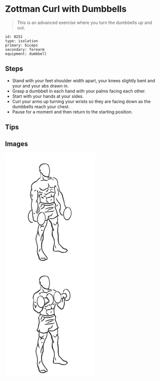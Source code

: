# Zottman Curl with Dumbbells
> This is an advanced exercise where you turn the dumbbells up and out.

``` 
id: 0251 
type: isolation 
primary: biceps 
secondary: forearm 
equipment: dumbbell 
``` 

## Steps

 - Stand with your feet shoulder width apart, your knees slightly bent and your and your abs drawn in.
 - Grasp a dumbbell in each hand with your palms facing each other.
 - Start with your hands at your sides.
 - Curl your arms up turning your wrists so they are facing down as the dumbbells reach your chest.
 - Pause for a moment and then return to the starting position.

## Tips


## Images

<svg width="221pt" height="275pt" viewBox="0 0 221 275" xmlns="http://www.w3.org/2000/svg">
  <g fill="#FFF">
    <path d="M0 0h221v275H0V0m85.7 30.7c-2.94 3.85-1.68 8.95-1.25 13.37.14 2.17 1.83 3.7 3.06 5.33-.43 3.42.72 7.12-.7 10.35-2.3 1.67-4.87 3.06-6.62 5.35-1.34 1.41-2.29 3.41-4.31 3.94-3.66 1.27-6.59 3.91-9.41 6.45-3.09 3.41-2.62 8.33-2.27 12.57-1.43 5.2-2.82 10.51-2.79 15.95.01 5.25 4.94 9.5 3.61 14.88-1.43 6.65-1.72 13.71.36 20.25-4.17 1.92-6.71 6.02-7.9 10.31-2.28 6.37-1.51 13.94 2.66 19.37 1.92 2.44 6.8 4.27 8.56.68-2.51.04-5.5.3-7.3-1.86-3.73-4.27-3.88-10.47-2.98-15.78.73-4.79 3.68-8.73 7.44-11.62.4 2.52 1.03 5.05.73 7.62-.99 5.5 2 10.54 2.02 16.01.6 4.8 6.54 4.85 10.2 5.45-1.2-3.53-5.7-2.26-8-4.37-1.08-2.88-.54-6.16-1.73-9.04-.92-2.19-1.07-4.54-.85-6.88.67-6.55-2.81-12.59-2.8-19.1-.4-6.08 1.51-11.92 2.3-17.88-.42.36-1.27 1.07-1.7 1.43-1.06-4.15-3.69-8.1-2.87-12.53.54-3.35.96-6.72 1.67-10.04.55.72 1.65 2.15 2.2 2.86-.46-5.02-2.5-10.33-.43-15.23 2.7-4.15 7.38-6.15 11.44-8.61 2.85-3.41 6.18-6.34 9.44-9.33.45-3.78 1.2-7.55.92-11.38 2.08 1.86 2.91 4.59 4.63 6.71 3.24 2.73 7.57 3.93 11.77 3.86.27 2.06 1.07 4.11.67 6.2-3.17 2.69-6.93-.86-10.57-.2.95-3.39-1.9-5.81-3.6-8.35-.17-.14-.51-.41-.68-.55 1.24 2.95 2.31 5.98 3.7 8.87-2.7.54-5.39 1.15-8.04 1.92 2.16 1.39 4.63.28 6.91-.04 3.02-.77 5.94.6 8.85 1.21 2 .22 2.87-1.84 3.84-3.18 2.6-.91 5.25-1.71 8.01-1.91 1.76 1.18 3.5 2.85 5.71 2.97l.19-.48-.02-.58c-1.54-.62-3.06-1.26-4.66-1.68-.23-.52-.71-1.57-.94-2.09-2.74.22-5.38 1.02-7.93 2-.03-1.38-.07-2.76-.12-4.14 3.03 1.01 6.23 1.75 9.4.83-2.39-1.64-5.46-1.24-8.16-1.85 1.56-4.05 2.17-8.38 2.76-12.66.55-4.28-1.24-8.35-1.8-12.52-.39-4.05-4.31-7.07-8.22-7.29-5.05-.86-11.17.04-14.4 4.43m30.51 30.55c3.17-.39 5.94 1.29 8.46 2.98 3.85 3.39 4.29 8.8 4.08 13.61 1.01 3.73 3.56 7.11 3.3 11.17-.71 6.2 6.35 8.85 7.37 14.49 1.65 7.25 4.78 14.13 5.69 21.55.44 3.05 1.85 5.82 3.08 8.6l-1.23.45c.79-.07 2.37-.19 3.15-.25-8.13 6.9-9.56 20.68-2.88 29 2.31 2.59 6.64 3.15 9.33.82 6.22-5.37 7.81-14.54 5.99-22.26-.87-3.4-2.87-7.27-6.61-8.06-1.75-.31-4.21-1.12-5.27.97-1.97-3.9-4.35-7.79-4.6-12.27-.19-6.2-3.09-11.8-4.16-17.84-.71-3.47-2.63-6.52-5.35-8.77-3.22-2.51-2.81-6.88-3.75-10.46-.6-3.42-3.14-6.33-2.71-9.95.15-3.4-.49-6.87-2.5-9.68-1.62-3.4-5.55-4.34-8.68-5.77-.9.56-1.8 1.12-2.71 1.67m-10.92 12.52c.32 3.82 2.58 7.5.63 11.26-3.67 1.01-6.75 3.16-9.99 5.01-4.78 2.23-8.3-2.54-11.72-5.02-.02 3.98 4.48 6.39 7.83 7.34 4.83 1.13 7.57-3.59 11.81-4.59 3.24-.6 3.89-4.24 5.2-6.73-.96-2.56-1.96-5.16-3.76-7.27m14.76 11.45c.45 4.64 2.53 9.13 1.83 13.84-.66 2.73-2.24 5.1-3.59 7.52l-2.81.27c-.53-2.43-1.51-4.72-2.61-6.94.09 2.73.07 5.49-.91 8.08-3.04-.03-6.26-.21-8.74 1.87-.99-.56-1.98-1.12-2.96-1.68-.09.5-.25 1.52-.34 2.02l1.1-1.1c.09 1.26.17 2.51.24 3.77l-1.42-.22c1.16.88 2.35 1.75 3.54 2.6-.33-1.36-.66-2.72-1.02-4.07 3.72-.87 7.73-.84 11.11-2.82 1.16-.7 2.46.28 3.67.42.48-.46 1.44-1.37 1.93-1.82.08 4.28.7 8.53.89 12.81-4.17 2.35-8.99 2.8-13.52 4.06.17-.63.53-1.91.71-2.55-2.83-1.39-4.58-4.03-6.65-6.27.01 3.31 2.58 7.41 6.21 7.04-.68.51-1.36 1.02-2.05 1.53-5.7-2.08-12.92.38-17.49-4.39-.25-4.82-.02-9.87-2.61-14.17.49-.52.98-1.04 1.49-1.55 1.96-.04 3.93-.08 5.89-.02-.77-.9-1.54-1.8-2.32-2.68-1.71 1.24-3.66 1.05-5.56.5l.67 1.5c-.68.12-2.04.36-2.71.48.8 2.72 2.35 5.13 3.17 7.84.39 3.04.07 6.13.64 9.16-1.21 2.43-2.65 4.73-3.93 7.12 1.62-1.47 3.13-3.09 5.03-4.21-.19-.52-.56-1.56-.74-2.08 5.43 4.33 12.54 3.31 18.95 4.6 4.9 0 9.76-1.49 14.38-3.06 1.13 1.17 2.3 2.29 3.51 3.39-.01 2.84-.65 5.6-1.15 8.38 1.23 2.18 2.21 4.49 3.17 6.8 1.84 3.96 1.23 8.76 4.2 12.23-4.12 1.68-6.96 5.56-11.35 6.7-3.53 1.41-7.12-.36-10.57-1.08 1.47 2.15 4.02 3.54 6.66 3.38 5.3.01 10.11-2.79 14.03-6.14.13 4.53.35 9.06.57 13.59l-1.92-.36c-.6 2.28-1.07 4.77-2.85 6.48-3.11.35-4.2-3.13-5.6-5.23.54 2.33.98 5.36 3.31 6.58 3.36.75 5.1-2.85 6.44-5.24 1.09 2.26 2.65 4.7 1.68 7.31-1.39 4.42-.92 9.07-1.61 13.6.85 5.3 2.02 10.62 1.49 16.03-.64 4.96.71 9.84 2.05 14.56 2.2 2.71 5.25 4.69 7.17 7.68 2.47 3.67 6.63 6.07 11.1 6.06.79 1.03 1.56 2.07 2.32 3.13-2.02 1.1-3.94 2.48-6.19 3.1-2.51-.23-5.02-.54-7.51-.92-2.76-1.02-5.38-2.93-8.47-2.56-3.32.33-6.69.88-9.91-.29-.11-3.9-.25-7.89.87-11.67 1.43-4.57 1.04-9.46.68-14.16-.17-3.34-2.27-6.09-3.35-9.15-1.21-5.05-1.7-10.27-1.24-15.46.44.6 1.31 1.79 1.74 2.39.36-.19 1.09-.57 1.45-.76.12-4.69-3.93-8.22-3.82-12.93-.05-6.31-5.14-10.81-8.31-15.79-.31-.04-.93-.11-1.23-.14.06-1.64.2-3.27.4-4.88.95-.77 2.01-1.36 3.05-1.99 4.83.53 6.36-4.93 6.98-8.7-1.71 1.98-3.1 4.22-4.4 6.49-2.46.49-4.86 1.26-7.25 2.05-.5 2.43-.33 5.02-1.22 7.34-1.61 1.54-3.71 2.4-5.58 3.56 1.21-6.06.9-12.99-3.05-18.04-1.54-2.25-4.51-2.36-6.85-3.21-7.48 2.86-10.38 11.82-10.08 19.21-.1 6.04 2.79 13.86 9.72 14.51-1.42 2.06-2.12 4.49-1.75 6.99.52-1.15 1.02-2.32 1.51-3.49 1.81-.48 3.63-.97 5.43-1.52.83 1.05 1.69 2.08 2.58 3.11-.56-1.95-1.28-3.84-2.04-5.71-1.34.68-2.7 1.33-4.06 1.97-.57-.57-1.15-1.13-1.72-1.69 5.73-.8 8.66-6.41 10.23-11.37 1.4-.01 2.81-.03 4.21-.08-1.04 4.53-1.38 9.38-3.84 13.44-4.26 6.76-4.91 15.13-9.18 21.89-2.5 4.37-2.65 9.53-2.67 14.43 2.45-.73 1.55-3.51 1.84-5.42-.09-3.46 1.43-6.67 3-9.66.17 2.52.48 5.06.43 7.61-.13 4.97-3.74 9.08-3.72 14.08-.64 7.64-.12 16.04 4.91 22.25 2.53 5.42 7.52 9.17 9.74 14.77-1.38.18-2.77.29-4.16.34-.47-1.21-.96-2.41-1.46-3.61-3.23.44-6.46.94-9.73.68-.51.33-1.52.99-2.02 1.32 3.56.67 7.19.65 10.74-.1.5.79.99 1.58 1.48 2.39-4.15 3.08-11.17 2.33-13.37-2.68-.88-5.99-4.12-11.28-5.15-17.23.24-3.58 1.3-7.15.61-10.74-.55-6.32-3.43-12.18-3.73-18.52-.07-5.3 1.92-10.31 3.94-15.11 1.58 2.73 1.87 6.34 4.54 8.34-1.44-5.33-3.12-10.62-3.79-16.12.18-3.72 1.82-7.13 2.55-10.72-.23-.46-.68-1.4-.9-1.87-2.84 5.75-2.99 12.2-3.62 18.44-1.61 5.33-3.92 10.54-4.51 16.13.47 6.81 3.27 13.2 3.98 19.97.58 4.98-2.17 9.98.44 14.68-.81 4.7 3.34 8.42 2.97 13.18 2.71 6.19 12.7 8.39 17.62 3.62l4.22-.48c.08-1.61.12-3.22.11-4.82-1.74-2.42-3.29-4.99-5.43-7.08-2.28-3.07-3.84-6.62-6.16-9.66-2.57-5.8-1.98-12.37-1.4-18.51.34-3.53 2.27-6.59 3.15-9.96.67-4.32-.17-8.69.07-13.03.63-5.03 2.79-9.68 4.14-14.53 1.77-3.29 4.02-6.42 4.58-10.22 1.24-3.6-.18-7.98 2.84-10.86 2.28 2.7 4.03 5.77 5.9 8.75 1.93 2.89.68 6.7 2.26 9.73.79 1.99 2.42 3.92 1.66 6.18-.97 4.41-1.19 8.94-1.25 13.45 1.32 5.06 5.11 9.27 5.49 14.63 1.47 8.14-3.46 15.72-2.16 23.9 3.18 2.62 7.28 2.29 11.12 1.87 4.42-.75 7.53 3.62 11.88 3.27 4.92.75 10.73-.84 13.45-5.24-1.17-1.56-2.21-3.29-3.78-4.49-2.29-.63-4.91-.44-6.8-2.1-3.82-2.86-6.18-7.22-10.27-9.8-3.54-9.45-.15-19.87-3.18-29.43-.67-2.08-.17-4.25.26-6.32-1.24-3.01.34-5.92.93-8.85.74-3.15-2.03-5.74-1.76-8.84.2-4.65-.09-9.31-.94-13.89 1.12-.61 2.23-1.23 3.34-1.86-.94-1.49-1.92-2.93-3.01-4.3-.6-6.02-3.65-11.3-5.37-17 .21-2.63 2.06-5.32.75-7.92-1.27-1.77-3.42-3.26-2.87-5.75-.16-.36-.46-1.08-.61-1.44 0-3.96-.29-7.93.09-11.88.64-2.76 2.08-5.25 2.73-8.01-.34-5.04-2.85-9.94-1.5-15.07 1.34.55 2.69 1.1 4.04 1.64l-.24-1.5c-1.48-1.11-2.61-2.54-3.39-4.22-.87 2.16-1.78 4.29-2.77 6.4m-10.93-2.19c.04.38.13 1.16.18 1.54 3.08 2.8 7.26.86 10.66-.13-1.89-1.53-4.12-.24-6.13.19-1.57-.56-3.11-1.18-4.71-1.6m21.82 13.93c-.06 3.26-.85 6.47-.63 9.74 4.22-6.8.86-14.59-2.19-21.07-.38 4.05 2.13 7.49 2.82 11.33m-17.42-8.46c-1.13 1.01-2.35 1.94-3.84 2.34.68.43 1.37.86 2.06 1.3.16.83.49 2.49.66 3.32-2.38.88-5.1 1.23-6.85 3.27-.49.1-1.45.31-1.94.42-.71.78-1.45 1.54-2.21 2.26-2.01-.58-3.81-1.66-5.7-2.5 1.03 2.53 3.35 3.9 5.86 4.65 1.27-1.78 3.02-3.02 5.02-3.85 2.16-1.13 4.48-1.87 6.67-2.93 2.79.33 5.58.7 8.36 1.09-2-2.52-5.16-2.81-8.14-2.44-.01-1.76-.97-3.2-1.99-4.54 1.04-.52 2.07-1.04 3.09-1.58 1.21.4 2.42.78 3.63 1.17-.86-.82-1.72-1.62-2.59-2.43-.52.12-1.56.34-2.09.45m-14.45 8.61c1.56-.7 3.08-1.49 4.61-2.27 1.26-2.28 2.91-4.29 4.61-6.25-4.83.24-5.81 5.96-9.22 8.52m-26.43-5.37c-.22 1.15-.39 2.32-.51 3.49 1.72-1.55 3.48-3.05 5.01-4.78-1.52.33-3.08.63-4.5 1.29m5.56.64c.07 2.31 2.32 4.17 1.61 6.6-.53 3.32-.4 6.66-.3 10 .14 4.9-3.93 8.69-3.82 13.61.54-.9 1.62-2.69 2.16-3.59 2.64 5.95 2.89 13 .63 19.11-1.27 4.47-.26 9.77 2.85 13.28-.22-3.5-1.62-6.84-1.54-10.37.47-3.37 2.09-6.56 1.81-10.03.14-4.76-.99-9.42-2.59-13.87 1.65-3.35 1.88-7.16 3.34-10.56-.32-.46-.97-1.37-1.29-1.83.22-3.19 1.19-6.47.26-9.63-.44-1.42-1.19-3.84-3.12-2.72m5.65 2.49c.05.7.16 2.12.21 2.83 2.74 1.76 5.89 1.52 8.9.62-.6-.58-1.19-1.15-1.78-1.73-2.32 1.22-5.18 1.05-6.38-1.62.84-.22 2.51-.67 3.35-.89-1.53-1.22-2.98-.22-4.3.79m-17.37 13.62c1.1-2.87 1.2-6.54-1.86-8.27.16 2.8.02 5.95 1.86 8.27m28.05-2.89c.07.41.19 1.22.25 1.63 2.35.75 4.9.47 5.93-2.1-2.06.18-4.11.36-6.18.47m1.66 5.2c-2.63-1.25-5.16-2.69-7.64-4.22-.28 3.74 4.67 6.41 7.64 4.22m31.65 7.34c2.12 2.62 4.59 5 6.2 8 1.52 3.29 1.81 7.05 1.33 10.62-.42-.07-1.27-.2-1.69-.27.28 2.18-.23 4.34-.37 6.51.5 2.74 1.47 5.43 2.82 7.86 1.66 1.13 3.46 2.08 4.87 3.55.47-.83.93-1.66 1.4-2.49-1.41-.54-2.82-1.05-4.24-1.54-.94-2.19-1.89-4.37-3.04-6.45.46-4.34 2.61-8.45 1.93-12.91-.11-5.55-4.13-9.71-7.61-13.58-1.66-2.8-2.94-5.83-4.83-8.5.6 3.2 1.6 6.38 3.23 9.2m-15.31-1.16c1.2-.39 2.37-1.89 1.93-3.18-1.53-.91-3.86 2.52-1.93 3.18m-13.65 10.61c-3.05-.82-6.07-1.71-9.16-2.33-1.29 3.02-3.36 6.29-1.69 9.59.72-2.72 1.48-5.43 2.7-7.97 1.86.58 3.73 1.12 5.6 1.67-.69 1.73-1.29 3.65-2.8 4.87-2.28 1.99-5.59 2.77-7.16 5.53 4.72-1.64 10.93-3.86 11.25-9.76 3.68.84 7.5 1.15 11.22.41 4.15-.93 9.1-1.32 11.54-5.33-6.74 2.79-14.2 4.68-21.5 3.32m26.06 4.72c2.07-1.4 5.22-2.56 5.2-5.51-2.35 1.15-4.45 2.9-5.2 5.51m-42.36-2.05c.28 6.13-.13 12.23-.41 18.35 1.47-2.27 2.43-4.89 2.24-7.62-.18-3.59.56-7.67-1.83-10.73m19.2 5.53c-1.45.35-2.52 1.41-3.59 2.37 5.66-.85 11.04-3.03 16.73-3.64 1.71-.32 4.18.43 4.84-1.87-6.12-.06-12.19 1.23-17.98 3.14m.57 7.17c3.07-.99 5.75-2.84 8.75-3.99 3.01-1.33 6.42-1.99 8.86-4.34-6.35 1.19-13.16 3.42-17.61 8.33m-6.78 2.09c4.28 2.33 8.97-.35 13.48-.06 4.44-.56 9.83-.06 12.84-4.07-8.55 2.64-17.6 2.31-26.32 4.13m-19.99-2.88c-.23 2.83.39 5.57 1.89 7.99-.14-2.71-.51-5.39-.85-8.08-.26.03-.78.07-1.04.09m-4.79 4.96c-.71.95-.72 2.88.48 3.45 1.9-.14 1.46-4.37-.48-3.45m18.25 41.77c.01.59.04 1.79.05 2.39 1.53-.2 3.09-.49 4.28-1.56-1.44-.31-2.88-.58-4.33-.83m34.42 37.15c-.93 3.09-.75 6.51 2 8.57-.33-1.53-.74-3.04-1.15-4.54.03-1.4-.04-2.82-.85-4.03M82.4 242.98c2.2-1.01 3.42-3.13 4.05-5.38.56-.97 1.1-1.94 1.62-2.92-3.71.89-4.5 5.2-5.67 8.3z"/>
    <path d="M88.68 30.7c3.57-3.31 8.75-3.27 13.31-3.07 2.98 2.28 5.59 5.24 5.58 9.22 2.12 6.22 1.15 12.83-.86 18.93-2.44 4.1-7.1.75-10.26-.48-2.69-.82-3.78-3.5-5.1-5.69-1.68-1.42-3.57-2.59-5.05-4.25.58-1.41 1.16-2.82 1.73-4.24-.7.12-2.1.36-2.79.48-.29-3.87.26-8.27 3.44-10.9zM147.3 139.44c1.76-2.81 4.82-4.31 7.55-5.98 2.52 1.73 5.16 3.7 6.04 6.79 2.17 6.51 1.3 14.28-2.95 19.77-1.75 2.13-4.78 4.22-7.56 2.7-3.67-1.78-5.32-5.96-5.62-9.8-.34-4.58.09-9.48 2.54-13.48zM90.42 145.72c3.28 1.71 6.09 4.42 6.98 8.13 1.51 6.01.95 12.87-2.52 18.14-1.98 2.88-5.81 5.36-9.3 3.56-3.89-2.39-5.02-7.29-5.3-11.53.03-4.51.81-9.27 3.5-13.01 1.66-2.37 4.24-3.79 6.64-5.29z"/>
  </g>
  <g fill="#333">
    <path d="M85.7 30.7c3.23-4.39 9.35-5.29 14.4-4.43 3.91.22 7.83 3.24 8.22 7.29.56 4.17 2.35 8.24 1.8 12.52-.59 4.28-1.2 8.61-2.76 12.66 2.7.61 5.77.21 8.16 1.85-3.17.92-6.37.18-9.4-.83.05 1.38.09 2.76.12 4.14 2.55-.98 5.19-1.78 7.93-2 .23.52.71 1.57.94 2.09 1.6.42 3.12 1.06 4.66 1.68l.02.58-.19.48c-2.21-.12-3.95-1.79-5.71-2.97-2.76.2-5.41 1-8.01 1.91-.97 1.34-1.84 3.4-3.84 3.18-2.91-.61-5.83-1.98-8.85-1.21-2.28.32-4.75 1.43-6.91.04 2.65-.77 5.34-1.38 8.04-1.92-1.39-2.89-2.46-5.92-3.7-8.87.17.14.51.41.68.55 1.7 2.54 4.55 4.96 3.6 8.35 3.64-.66 7.4 2.89 10.57.2.4-2.09-.4-4.14-.67-6.2-4.2.07-8.53-1.13-11.77-3.86-1.72-2.12-2.55-4.85-4.63-6.71.28 3.83-.47 7.6-.92 11.38-3.26 2.99-6.59 5.92-9.44 9.33-4.06 2.46-8.74 4.46-11.44 8.61-2.07 4.9-.03 10.21.43 15.23-.55-.71-1.65-2.14-2.2-2.86-.71 3.32-1.13 6.69-1.67 10.04-.82 4.43 1.81 8.38 2.87 12.53.43-.36 1.28-1.07 1.7-1.43-.79 5.96-2.7 11.8-2.3 17.88-.01 6.51 3.47 12.55 2.8 19.1-.22 2.34-.07 4.69.85 6.88 1.19 2.88.65 6.16 1.73 9.04 2.3 2.11 6.8.84 8 4.37-3.66-.6-9.6-.65-10.2-5.45-.02-5.47-3.01-10.51-2.02-16.01.3-2.57-.33-5.1-.73-7.62-3.76 2.89-6.71 6.83-7.44 11.62-.9 5.31-.75 11.51 2.98 15.78 1.8 2.16 4.79 1.9 7.3 1.86-1.76 3.59-6.64 1.76-8.56-.68-4.17-5.43-4.94-13-2.66-19.37 1.19-4.29 3.73-8.39 7.9-10.31-2.08-6.54-1.79-13.6-.36-20.25 1.33-5.38-3.6-9.63-3.61-14.88-.03-5.44 1.36-10.75 2.79-15.95-.35-4.24-.82-9.16 2.27-12.57 2.82-2.54 5.75-5.18 9.41-6.45 2.02-.53 2.97-2.53 4.31-3.94 1.75-2.29 4.32-3.68 6.62-5.35 1.42-3.23.27-6.93.7-10.35-1.23-1.63-2.92-3.16-3.06-5.33-.43-4.42-1.69-9.52 1.25-13.37m2.98 0c-3.18 2.63-3.73 7.03-3.44 10.9.69-.12 2.09-.36 2.79-.48-.57 1.42-1.15 2.83-1.73 4.24 1.48 1.66 3.37 2.83 5.05 4.25 1.32 2.19 2.41 4.87 5.1 5.69 3.16 1.23 7.82 4.58 10.26.48 2.01-6.1 2.98-12.71.86-18.93.01-3.98-2.6-6.94-5.58-9.22-4.56-.2-9.74-.24-13.31 3.07z"/>
    <path d="M116.21 61.25c.91-.55 1.81-1.11 2.71-1.67 3.13 1.43 7.06 2.37 8.68 5.77 2.01 2.81 2.65 6.28 2.5 9.68-.43 3.62 2.11 6.53 2.71 9.95.94 3.58.53 7.95 3.75 10.46 2.72 2.25 4.64 5.3 5.35 8.77 1.07 6.04 3.97 11.64 4.16 17.84.25 4.48 2.63 8.37 4.6 12.27 1.06-2.09 3.52-1.28 5.27-.97 3.74.79 5.74 4.66 6.61 8.06 1.82 7.72.23 16.89-5.99 22.26-2.69 2.33-7.02 1.77-9.33-.82-6.68-8.32-5.25-22.1 2.88-29-.78.06-2.36.18-3.15.25l1.23-.45c-1.23-2.78-2.64-5.55-3.08-8.6-.91-7.42-4.04-14.3-5.69-21.55-1.02-5.64-8.08-8.29-7.37-14.49.26-4.06-2.29-7.44-3.3-11.17.21-4.81-.23-10.22-4.08-13.61-2.52-1.69-5.29-3.37-8.46-2.98m31.09 78.19c-2.45 4-2.88 8.9-2.54 13.48.3 3.84 1.95 8.02 5.62 9.8 2.78 1.52 5.81-.57 7.56-2.7 4.25-5.49 5.12-13.26 2.95-19.77-.88-3.09-3.52-5.06-6.04-6.79-2.73 1.67-5.79 3.17-7.55 5.98zM105.29 73.77c1.8 2.11 2.8 4.71 3.76 7.27-1.31 2.49-1.96 6.13-5.2 6.73-4.24 1-6.98 5.72-11.81 4.59-3.35-.95-7.85-3.36-7.83-7.34 3.42 2.48 6.94 7.25 11.72 5.02 3.24-1.85 6.32-4 9.99-5.01 1.95-3.76-.31-7.44-.63-11.26z"/>
    <path d="M120.05 85.22c.99-2.11 1.9-4.24 2.77-6.4.78 1.68 1.91 3.11 3.39 4.22l.24 1.5c-1.35-.54-2.7-1.09-4.04-1.64-1.35 5.13 1.16 10.03 1.5 15.07-.65 2.76-2.09 5.25-2.73 8.01-.38 3.95-.09 7.92-.09 11.88.15.36.45 1.08.61 1.44-.55 2.49 1.6 3.98 2.87 5.75 1.31 2.6-.54 5.29-.75 7.92 1.72 5.7 4.77 10.98 5.37 17 1.09 1.37 2.07 2.81 3.01 4.3-1.11.63-2.22 1.25-3.34 1.86.85 4.58 1.14 9.24.94 13.89-.27 3.1 2.5 5.69 1.76 8.84-.59 2.93-2.17 5.84-.93 8.85-.43 2.07-.93 4.24-.26 6.32 3.03 9.56-.36 19.98 3.18 29.43 4.09 2.58 6.45 6.94 10.27 9.8 1.89 1.66 4.51 1.47 6.8 2.1 1.57 1.2 2.61 2.93 3.78 4.49-2.72 4.4-8.53 5.99-13.45 5.24-4.35.35-7.46-4.02-11.88-3.27-3.84.42-7.94.75-11.12-1.87-1.3-8.18 3.63-15.76 2.16-23.9-.38-5.36-4.17-9.57-5.49-14.63.06-4.51.28-9.04 1.25-13.45.76-2.26-.87-4.19-1.66-6.18-1.58-3.03-.33-6.84-2.26-9.73-1.87-2.98-3.62-6.05-5.9-8.75-3.02 2.88-1.6 7.26-2.84 10.86-.56 3.8-2.81 6.93-4.58 10.22-1.35 4.85-3.51 9.5-4.14 14.53-.24 4.34.6 8.71-.07 13.03-.88 3.37-2.81 6.43-3.15 9.96-.58 6.14-1.17 12.71 1.4 18.51 2.32 3.04 3.88 6.59 6.16 9.66 2.14 2.09 3.69 4.66 5.43 7.08.01 1.6-.03 3.21-.11 4.82l-4.22.48c-4.92 4.77-14.91 2.57-17.62-3.62.37-4.76-3.78-8.48-2.97-13.18-2.61-4.7.14-9.7-.44-14.68-.71-6.77-3.51-13.16-3.98-19.97.59-5.59 2.9-10.8 4.51-16.13.63-6.24.78-12.69 3.62-18.44.22.47.67 1.41.9 1.87-.73 3.59-2.37 7-2.55 10.72.67 5.5 2.35 10.79 3.79 16.12-2.67-2-2.96-5.61-4.54-8.34-2.02 4.8-4.01 9.81-3.94 15.11.3 6.34 3.18 12.2 3.73 18.52.69 3.59-.37 7.16-.61 10.74 1.03 5.95 4.27 11.24 5.15 17.23 2.2 5.01 9.22 5.76 13.37 2.68-.49-.81-.98-1.6-1.48-2.39-3.55.75-7.18.77-10.74.1.5-.33 1.51-.99 2.02-1.32 3.27.26 6.5-.24 9.73-.68.5 1.2.99 2.4 1.46 3.61 1.39-.05 2.78-.16 4.16-.34-2.22-5.6-7.21-9.35-9.74-14.77-5.03-6.21-5.55-14.61-4.91-22.25-.02-5 3.59-9.11 3.72-14.08.05-2.55-.26-5.09-.43-7.61-1.57 2.99-3.09 6.2-3 9.66-.29 1.91.61 4.69-1.84 5.42.02-4.9.17-10.06 2.67-14.43 4.27-6.76 4.92-15.13 9.18-21.89 2.46-4.06 2.8-8.91 3.84-13.44-1.4.05-2.81.07-4.21.08-1.57 4.96-4.5 10.57-10.23 11.37.57.56 1.15 1.12 1.72 1.69 1.36-.64 2.72-1.29 4.06-1.97.76 1.87 1.48 3.76 2.04 5.71-.89-1.03-1.75-2.06-2.58-3.11-1.8.55-3.62 1.04-5.43 1.52-.49 1.17-.99 2.34-1.51 3.49-.37-2.5.33-4.93 1.75-6.99-6.93-.65-9.82-8.47-9.72-14.51-.3-7.39 2.6-16.35 10.08-19.21 2.34.85 5.31.96 6.85 3.21 3.95 5.05 4.26 11.98 3.05 18.04 1.87-1.16 3.97-2.02 5.58-3.56.89-2.32.72-4.91 1.22-7.34 2.39-.79 4.79-1.56 7.25-2.05 1.3-2.27 2.69-4.51 4.4-6.49-.62 3.77-2.15 9.23-6.98 8.7-1.04.63-2.1 1.22-3.05 1.99-.2 1.61-.34 3.24-.4 4.88.3.03.92.1 1.23.14 3.17 4.98 8.26 9.48 8.31 15.79-.11 4.71 3.94 8.24 3.82 12.93-.36.19-1.09.57-1.45.76-.43-.6-1.3-1.79-1.74-2.39-.46 5.19.03 10.41 1.24 15.46 1.08 3.06 3.18 5.81 3.35 9.15.36 4.7.75 9.59-.68 14.16-1.12 3.78-.98 7.77-.87 11.67 3.22 1.17 6.59.62 9.91.29 3.09-.37 5.71 1.54 8.47 2.56 2.49.38 5 .69 7.51.92 2.25-.62 4.17-2 6.19-3.1-.76-1.06-1.53-2.1-2.32-3.13-4.47.01-8.63-2.39-11.1-6.06-1.92-2.99-4.97-4.97-7.17-7.68-1.34-4.72-2.69-9.6-2.05-14.56.53-5.41-.64-10.73-1.49-16.03.69-4.53.22-9.18 1.61-13.6.97-2.61-.59-5.05-1.68-7.31-1.34 2.39-3.08 5.99-6.44 5.24-2.33-1.22-2.77-4.25-3.31-6.58 1.4 2.1 2.49 5.58 5.6 5.23 1.78-1.71 2.25-4.2 2.85-6.48l1.92.36c-.22-4.53-.44-9.06-.57-13.59-3.92 3.35-8.73 6.15-14.03 6.14-2.64.16-5.19-1.23-6.66-3.38 3.45.72 7.04 2.49 10.57 1.08 4.39-1.14 7.23-5.02 11.35-6.7-2.97-3.47-2.36-8.27-4.2-12.23-.96-2.31-1.94-4.62-3.17-6.8.5-2.78 1.14-5.54 1.15-8.38-1.21-1.1-2.38-2.22-3.51-3.39-4.62 1.57-9.48 3.06-14.38 3.06-6.41-1.29-13.52-.27-18.95-4.6.18.52.55 1.56.74 2.08-1.9 1.12-3.41 2.74-5.03 4.21 1.28-2.39 2.72-4.69 3.93-7.12-.57-3.03-.25-6.12-.64-9.16-.82-2.71-2.37-5.12-3.17-7.84.67-.12 2.03-.36 2.71-.48l-.67-1.5c1.9.55 3.85.74 5.56-.5.78.88 1.55 1.78 2.32 2.68-1.96-.06-3.93-.02-5.89.02-.51.51-1 1.03-1.49 1.55 2.59 4.3 2.36 9.35 2.61 14.17 4.57 4.77 11.79 2.31 17.49 4.39.69-.51 1.37-1.02 2.05-1.53-3.63.37-6.2-3.73-6.21-7.04 2.07 2.24 3.82 4.88 6.65 6.27-.18.64-.54 1.92-.71 2.55 4.53-1.26 9.35-1.71 13.52-4.06-.19-4.28-.81-8.53-.89-12.81-.49.45-1.45 1.36-1.93 1.82-1.21-.14-2.51-1.12-3.67-.42-3.38 1.98-7.39 1.95-11.11 2.82.36 1.35.69 2.71 1.02 4.07-1.19-.85-2.38-1.72-3.54-2.6l1.42.22c-.07-1.26-.15-2.51-.24-3.77l-1.1 1.1c.09-.5.25-1.52.34-2.02.98.56 1.97 1.12 2.96 1.68 2.48-2.08 5.7-1.9 8.74-1.87.98-2.59 1-5.35.91-8.08 1.1 2.22 2.08 4.51 2.61 6.94l2.81-.27c1.35-2.42 2.93-4.79 3.59-7.52.7-4.71-1.38-9.2-1.83-13.84m-29.63 60.5c-2.4 1.5-4.98 2.92-6.64 5.29-2.69 3.74-3.47 8.5-3.5 13.01.28 4.24 1.41 9.14 5.3 11.53 3.49 1.8 7.32-.68 9.3-3.56 3.47-5.27 4.03-12.13 2.52-18.14-.89-3.71-3.7-6.42-6.98-8.13z"/>
    <path d="M109.12 83.03c1.6.42 3.14 1.04 4.71 1.6 2.01-.43 4.24-1.72 6.13-.19-3.4.99-7.58 2.93-10.66.13-.05-.38-.14-1.16-.18-1.54zM130.94 96.96c-.69-3.84-3.2-7.28-2.82-11.33 3.05 6.48 6.41 14.27 2.19 21.07-.22-3.27.57-6.48.63-9.74zM113.52 88.5c.53-.11 1.57-.33 2.09-.45.87.81 1.73 1.61 2.59 2.43-1.21-.39-2.42-.77-3.63-1.17-1.02.54-2.05 1.06-3.09 1.58 1.02 1.34 1.98 2.78 1.99 4.54 2.98-.37 6.14-.08 8.14 2.44-2.78-.39-5.57-.76-8.36-1.09-2.19 1.06-4.51 1.8-6.67 2.93-2 .83-3.75 2.07-5.02 3.85-2.51-.75-4.83-2.12-5.86-4.65 1.89.84 3.69 1.92 5.7 2.5.76-.72 1.5-1.48 2.21-2.26.49-.11 1.45-.32 1.94-.42 1.75-2.04 4.47-2.39 6.85-3.27-.17-.83-.5-2.49-.66-3.32-.69-.44-1.38-.87-2.06-1.3 1.49-.4 2.71-1.33 3.84-2.34z"/>
    <path d="M99.07 97.11c3.41-2.56 4.39-8.28 9.22-8.52-1.7 1.96-3.35 3.97-4.61 6.25-1.53.78-3.05 1.57-4.61 2.27zM72.64 91.74c1.42-.66 2.98-.96 4.5-1.29-1.53 1.73-3.29 3.23-5.01 4.78.12-1.17.29-2.34.51-3.49zM78.2 92.38c1.93-1.12 2.68 1.3 3.12 2.72.93 3.16-.04 6.44-.26 9.63.32.46.97 1.37 1.29 1.83-1.46 3.4-1.69 7.21-3.34 10.56 1.6 4.45 2.73 9.11 2.59 13.87.28 3.47-1.34 6.66-1.81 10.03-.08 3.53 1.32 6.87 1.54 10.37-3.11-3.51-4.12-8.81-2.85-13.28 2.26-6.11 2.01-13.16-.63-19.11-.54.9-1.62 2.69-2.16 3.59-.11-4.92 3.96-8.71 3.82-13.61-.1-3.34-.23-6.68.3-10 .71-2.43-1.54-4.29-1.61-6.6zM83.85 94.87c1.32-1.01 2.77-2.01 4.3-.79-.84.22-2.51.67-3.35.89 1.2 2.67 4.06 2.84 6.38 1.62.59.58 1.18 1.15 1.78 1.73-3.01.9-6.16 1.14-8.9-.62-.05-.71-.16-2.13-.21-2.83zM66.48 108.49c-1.84-2.32-1.7-5.47-1.86-8.27 3.06 1.73 2.96 5.4 1.86 8.27zM94.53 105.6c2.07-.11 4.12-.29 6.18-.47-1.03 2.57-3.58 2.85-5.93 2.1-.06-.41-.18-1.22-.25-1.63zM96.19 110.8c-2.97 2.19-7.92-.48-7.64-4.22 2.48 1.53 5.01 2.97 7.64 4.22zM127.84 118.14c-1.63-2.82-2.63-6-3.23-9.2 1.89 2.67 3.17 5.7 4.83 8.5 3.48 3.87 7.5 8.03 7.61 13.58.68 4.46-1.47 8.57-1.93 12.91 1.15 2.08 2.1 4.26 3.04 6.45 1.42.49 2.83 1 4.24 1.54-.47.83-.93 1.66-1.4 2.49-1.41-1.47-3.21-2.42-4.87-3.55a25.86 25.86 0 0 1-2.82-7.86c.14-2.17.65-4.33.37-6.51.42.07 1.27.2 1.69.27.48-3.57.19-7.33-1.33-10.62-1.61-3-4.08-5.38-6.2-8zM112.53 116.98c-1.93-.66.4-4.09 1.93-3.18.44 1.29-.73 2.79-1.93 3.18zM98.88 127.59c7.3 1.36 14.76-.53 21.5-3.32-2.44 4.01-7.39 4.4-11.54 5.33-3.72.74-7.54.43-11.22-.41-.32 5.9-6.53 8.12-11.25 9.76 1.57-2.76 4.88-3.54 7.16-5.53 1.51-1.22 2.11-3.14 2.8-4.87-1.87-.55-3.74-1.09-5.6-1.67-1.22 2.54-1.98 5.25-2.7 7.97-1.67-3.3.4-6.57 1.69-9.59 3.09.62 6.11 1.51 9.16 2.33z"/>
    <path d="M124.94 132.31c.75-2.61 2.85-4.36 5.2-5.51.02 2.95-3.13 4.11-5.2 5.51zM82.58 130.26c2.39 3.06 1.65 7.14 1.83 10.73.19 2.73-.77 5.35-2.24 7.62.28-6.12.69-12.22.41-18.35zM101.78 135.79c5.79-1.91 11.86-3.2 17.98-3.14-.66 2.3-3.13 1.55-4.84 1.87-5.69.61-11.07 2.79-16.73 3.64 1.07-.96 2.14-2.02 3.59-2.37zM102.35 142.96c4.45-4.91 11.26-7.14 17.61-8.33-2.44 2.35-5.85 3.01-8.86 4.34-3 1.15-5.68 3-8.75 3.99zM95.57 145.05c8.72-1.82 17.77-1.49 26.32-4.13-3.01 4.01-8.4 3.51-12.84 4.07-4.51-.29-9.2 2.39-13.48.06zM75.58 142.17c.26-.02.78-.06 1.04-.09.34 2.69.71 5.37.85 8.08-1.5-2.42-2.12-5.16-1.89-7.99zM70.79 147.13c1.94-.92 2.38 3.31.48 3.45-1.2-.57-1.19-2.5-.48-3.45zM89.04 188.9c1.45.25 2.89.52 4.33.83-1.19 1.07-2.75 1.36-4.28 1.56-.01-.6-.04-1.8-.05-2.39zM123.46 226.05c.81 1.21.88 2.63.85 4.03.41 1.5.82 3.01 1.15 4.54-2.75-2.06-2.93-5.48-2-8.57zM82.4 242.98c1.17-3.1 1.96-7.41 5.67-8.3-.52.98-1.06 1.95-1.62 2.92-.63 2.25-1.85 4.37-4.05 5.38z"/>
  </g>
</svg>

<svg width="221pt" height="275pt" viewBox="0 0 221 275" xmlns="http://www.w3.org/2000/svg">
  <g fill="#FFF">
    <path d="M0 0h221v275H0V0m85.29 31.35c-2.91 4.7-.7 10.37-.27 15.45.91 1.04 1.83 2.08 2.74 3.12-.3 3.22.22 6.73-1.1 9.72-3.97 1.47-6.52 5.08-10.36 6.78-4.44 2.05-7.33 6.64-7.93 11.41-1.1 4.13 2.27 7.92 1.27 12.04-1.66 6.48-1.6 13.46.72 19.77 1.66 3.33 5.61 4.38 8.16 6.88 1.98 2.16 4.98 1.93 7.65 1.85-.32 3.06-1.96 5.66-3.62 8.16-1.86 2.65-.36 5.91.13 8.75 1.35 5.88-1.87 11.42-1.98 17.26 0 2.95-2 5.2-3.43 7.6 1.24 1.41 2.48 2.82 3.74 4.22.49-.35 1.48-1.05 1.97-1.4-.46 3.43-.4 6.89-.06 10.32-.42.05-1.26.14-1.68.19.48.6.98 1.2 1.47 1.79.22.63.67 1.88.89 2.51l-1.2-.33c-2.06 5.59-2.41 11.52-2.95 17.39-1.61 5.34-3.92 10.56-4.52 16.15.45 6.81 3.26 13.21 3.96 19.98.59 4.98-2.15 9.98.45 14.69-.76 4.72 3.32 8.47 2.99 13.25 2.77 6.15 12.68 8.28 17.61 3.56 1.4-.15 2.8-.31 4.2-.47.09-1.6.13-3.19.13-4.78-1.81-2.65-3.6-5.3-5.84-7.61-2.04-3.23-3.92-6.57-6.06-9.74-2.66-8.45-2.15-18.05 1.5-26.14 1.39-3.73.6-7.78.6-11.65-.47-5.98 2.45-11.43 3.93-17.06 1.11-2.93 3.41-5.3 4.15-8.39 1.65-4.29.77-9.31 3.47-13.19 2.66 2.35 4.06 5.64 5.9 8.59 1.95 2.91.73 6.74 2.31 9.79.79 1.99 2.41 3.93 1.64 6.18-.97 4.42-1.2 8.94-1.24 13.45 1.32 5.07 5.13 9.27 5.49 14.65 1.47 8.12-3.47 15.7-2.17 23.86 4.89 4.41 11.78-.16 16.98 3.29 6.04 3.46 15.43 2.79 19.48-3.41-1.16-1.54-2.22-3.21-3.74-4.43-2.04-.68-4.4-.4-6.21-1.7-4.23-2.77-6.59-7.53-10.9-10.23-3.57-9.44-.17-19.87-3.19-29.42-.66-2.09-.17-4.25.24-6.33-1.18-3.02.33-5.91.94-8.85.74-3.13-1.98-5.71-1.77-8.78.24-4.51.28-9.06-.55-13.52 1.38-.84 2.42-2.01 2.74-3.63-1.49-1.3-2.95-2.8-2.96-4.92-.65-5.29-3.71-9.84-4.88-14.96.64-2.6 1.21-5.22.93-7.92-1.14-1.23-2.91-2.22-2.99-4.09-.82-4.27-1.22-8.65-.88-12.99.28-3.54 2.65-6.53 2.91-10.06-.16-2.18-.99-4.24-1.76-6.26-.37 2.38-.25 4.79-.32 7.19-.08 2.98-2.36 5.18-3.76 7.62-.92.12-1.83.23-2.75.35-.56-2.42-1.52-4.7-2.63-6.9.07 2.69.04 5.42-.89 7.98-3.07.01-6.31-.18-8.82 1.9-1.01-.62-2.02-1.24-3.02-1.86.51 1.54.97 3.1 1.38 4.68l-1.63.01c1.15.87 2.31 1.71 3.48 2.55-.32-1.34-.66-2.67-1.01-4 1.36-.22 2.69-.54 3.99-.97 3.91.66 7.01-3.45 10.76-1.54.51-.45 1.51-1.36 2.02-1.81.11 4.2.48 8.38 1.24 12.52-4.21 2.67-9.24 3.07-13.94 4.37.18-.63.52-1.9.7-2.54-2.81-1.42-4.59-4.05-6.69-6.27.13 3.29 2.61 7.4 6.26 7.02-.68.52-1.36 1.03-2.04 1.55-3.5-.83-7.07-1.29-10.67-1.34-3.23-.05-6.33-1.91-7.82-4.79 2.11-2.94 4.77-5.45 6.89-8.37 1.18-3.16 1.67-6.55 2.96-9.68 1.25 2.03 3.09 3.46 5.39 4.14 1.62-2.51 5-2.94 6.39-5.59-2.6.53-5.04 1.54-6.67 3.71-1-.63-1.98-1.28-2.95-1.95-.43-.29-1.31-.88-1.75-1.17 3.14-1.55 6.82-2.57 8.91-5.63-3.22-.43-5.96 1.79-8.87 2.81.92-.89 1.86-1.75 2.8-2.61-2.2-4.07-1.56-9.18-4.41-13-1.76-3.26-5.41-4.38-8.58-5.74-.22.33-.64 1-.86 1.34-1.81 1.01-4.09 1.71-5.12 3.68-2.57 4.54-2.42 9.98-1.63 14.98-.57.14-1.72.4-2.29.54l2.46.44c1.72 5.37 6.6 11.62 12.98 9.26-1.08 5.28-4.59 9.6-9.39 12-3.29-3.51-8.74-4.59-10.85-9.2-2.73-5.33-1.49-11.44-.29-16.99-1.12-4.71-1.8-9.66-.81-14.46 1.03-4.61 5.45-7.1 9.47-8.75 2.74-2.67 6.52-4.58 7.85-8.39 1.38-2.78.95-5.97.82-8.95.99 1.15 1.98 2.31 2.76 3.62 2.48 4.79 8.43 6.27 13.43 6.29.12 2.02 1.41 4.2.08 6.05-2.76 2.92-6.61-.82-10.05-.05 1.09-3.79-2.41-6.35-4.26-9.18 1.2 3.06 2.3 6.16 3.68 9.14-2.1.45-4.19.95-6.28 1.44-1.62 1.14-3.45 2.42-5.23.37-.16 1.49.93 1.95 2.36 1.97-.45.73-1.34 2.19-1.79 2.93 3.08.34 3.08-4.05 6.01-4.12 4.29-1.34 8.95-1.2 12.98.89 1.36-.93 2.65-1.95 3.77-3.15 2.84-2.07 6.49-2.08 9.81-2.73-3.01-2.27-6.58-.65-9.65.56-.04-1.38-.08-2.77-.14-4.15 3.05 1.01 6.28 1.77 9.45.79-2.47-1.47-5.47-1.23-8.2-1.79 1.45-3.76 2.02-7.77 2.64-11.72.88-4.61-1.07-9.05-1.7-13.55-.42-4.04-4.35-7.02-8.26-7.21-5.25-.91-11.77.17-14.75 5.07m57.68 37.51c-.07-4.26 2.84-7.4 6.13-9.66 2.15 1.34 4.77 2.17 6.37 4.25 3.76 4.57 4.36 11.08 2.91 16.64-1.06 3.94-4.66 6.93-8.88 6.04-.67-1.06-1.35-2.1-2.04-3.14 1.82-1.81 3.73-3.6 4.88-5.94-.25-2.61-1.47-5-2.23-7.48-4.35-1.68-8.99-.23-12.98 1.71-1.95-3.77-5.6-8.18-10.4-6.72-2.36-3.12-6.87-6.01-10.63-3.5 3.73-.07 6.77 2.3 10.2 3.38-4.11.94-4.57 5.34-6.69 8.27-.37 2.79-.45 5.6-.58 8.41-.63-6.19-5.55-11.96-12.11-11.66-1.31.75-2.63 1.49-3.94 2.23-.89 2.56-1.82 5.11-2.51 7.73-1.77.12-3.53.27-5.28.49 1.47 2.19 3.89 1.78 6.12 1.35 1.09 1.03 2.17 2.07 3.22 3.12.65 1.22 1.44 2.34 2.32 3.39-.12.93-.25 1.87-.37 2.81-.74-.25-1.47-.5-2.2-.75-1.59.73-3.15 1.5-4.69 2.32 2.55.16 5.1.28 7.65.52 1.25-2.39 3.14-5.5.35-7.59-1.45-2.58-2.76-5.66-5.89-6.52 1.03-3.54 3.41-6.28 6.34-8.4 1.84 1.09 3.86 1.92 5.51 3.3 3.29 3.25 4.73 7.99 4.52 12.54.15 3.94-1.24 8.26-4.65 10.53-2.07 1.2-4.47.29-6.66.07.84.99 1.69 1.97 2.53 2.97 3.18-.68 7.05-1.61 8.08-5.21.37 1.05.69 2.1 1.01 3.17 1 .31 2 .62 3.01.93-1.17-1.61-2.39-3.19-3.58-4.78l2.86-.91c-.57.13-1.72.37-2.3.5 1.51-4.21.99-8.66.77-13.01 1.01 4.52 2.11 9.65 6.35 12.3 2.7 2.47 7.03 1.9 9.49-.63 2.75-2.4 2.44-6.36 3.65-9.52 3.53 2.19-1.39 7.52 2.17 9.8.4-2.5.65-5.02 1.17-7.5l-.32-2.58c1.89.15 3.78.3 5.68.42-.64.53-1.92 1.58-2.56 2.11-.3 5.78.85 11.86-1.69 17.29-.68 2.41-2.11 5.36-5.17 4.69-3.46-3.45-8.63-6.09-9.17-11.48-.65-.19-1.95-.56-2.6-.75 1.12 6.57 6.63 11.25 11.72 14.99 2.34-.77 5.37-1.49 6.06-4.26 1.04-3.36 2.37-6.67 2.94-10.16-.32-3.22-.84-6.47-.16-9.69 1.25.95 2.5 1.91 3.73 2.9 4.05.07 7.94-2.57 9.04-6.52 2.28-7.32 1.3-17-5.4-21.74-5.45-3.85-14.07 2.57-11.1 8.93m-70.02 23.8c1.04.81 3.43-.34 2.8-1.74-1.05-.85-3.45.33-2.8 1.74m.72 9.18l.15 3.96 1.44.04c.61-2.85 2.89-5.23 2.63-8.25-.86.87-2.58 2.63-3.44 3.5.27-2.26-.96-3.89-2.74-5.03-.13 2.13.62 4.14 1.96 5.78m24.74 3.29c-1.23.13-2.54 2.49-.66 2.69 2.26.58 3.69-3.8.66-2.69m14.12 11.84c1.2-.36 2.39-1.87 1.9-3.15-1.53-.92-3.84 2.5-1.9 3.15z"/>
    <path d="M89.25 30.23c3.55-2.91 8.42-2.76 12.75-2.61 1.95 1.9 4.65 3.58 5.06 6.5.79 4.86 2.71 9.77 1.28 14.71-.74 3.29-.68 8.88-5.18 9.07-4.07-1.45-9.21-2.53-11.04-6.97-.9-2.18-3.52-2.6-5.12-4.12.06-1.88.53-3.72.87-5.56l-2.39.44c-.81-4.12.2-8.9 3.77-11.46zM121.29 71.45c.69-3.08 3.52-4.77 5.9-6.46 10.43 2.78 13.69 17.39 7.08 25.24-2.17 2.66-6.47 2.69-8.84.29-5.17-4.71-5.85-12.65-4.14-19.07z"/>
    <path d="M137.21 72.51c3.01-.44 5.87-1.49 8.84-2.1 3.2-.15 3.25 3.87 4.54 5.89-1.18 1.67-2.39 3.32-3.74 4.84-.59-1.13-1.16-2.27-1.74-3.41-.58-.16-1.74-.49-2.32-.66-.39.23-1.18.67-1.57.89.76.66 1.53 1.33 2.29 2-1.71.46-3.43.91-5.15 1.35-.11-2.97-.61-5.89-1.15-8.8zM80.41 95.16c-2.05-6.72-1.34-15.81 5.79-19.23 9.55 2.58 12.51 14.8 8.68 22.97-1.52 2.25-3.84 4.94-6.89 4.34-3.93-.7-6.41-4.54-7.58-8.08zM87.07 121.57c4.26 3.41 9.8 2.81 14.86 3.68 6 1.37 11.98-.97 17.7-2.56 1.11 1.23 2.26 2.44 3.44 3.61.29 2.64-.24 5.26-1.03 7.78 2.02 4.51 4.36 9 4.99 13.96.14 2.15 1.38 3.92 2.62 5.59-3.96 1.53-6.67 5.12-10.7 6.49-3.96 1.92-8.19-.38-12.2-.84 1.09-3.57 4.93-3.54 7.75-4.82 1.72-2.24 2.68-4.99 3.2-7.74-1.95 1.94-3.34 4.34-4.66 6.74-2.34.36-4.7.86-6.81 1.98-1.16 2.15-.8 4.82-1.3 7.19-3.48 2.34-7.74 3.75-11.96 3.27-2.76-.59-5.28-1.92-7.9-2.93 0-1.9-.01-3.79-.05-5.68-1.96.89-2.49 3.05-3.45 4.77-.43-.57-1.31-1.7-1.75-2.27 1.31-2.42 2.47-4.95 2.72-7.72.37-4.14 2.53-7.97 2.19-12.19.27-3.7-.92-7.24-1.31-10.87.35-2.06.71-5.13 3.46-5 .04-.61.14-1.83.19-2.44m11.8 6.02c-2.84-.7-5.63-1.61-8.49-2.23-.94 3.07-4.52 6.86-1.45 9.74.31-2.79 1.15-5.46 2.28-8.01 1.72.49 3.44.96 5.15 1.45-1.2 5.18-6.31 7.32-9.97 10.46 4.99-.78 10.65-4.36 11.24-9.81 3.76.87 7.66 1.13 11.46.35 4.09-.87 8.81-1.4 11.34-5.17-6.83 2.6-14.23 4.62-21.56 3.22m2.16 8.51c-1.21.3-1.7 1.59-2.48 2.42 5.5-1.11 10.74-3.49 16.37-4.01 1.69-.37 4.35.69 4.83-1.88-6.38.01-12.74 1.31-18.72 3.47m11.05.97c-3.33 1.69-7.22 2.95-9.34 6.26 5.61-3.2 12.1-4.75 17.34-8.57-2.83.08-5.51 1.02-8 2.31m-16.26 8.61c4.73 1.42 9.45-.6 14.2-.59 4.29-.27 9.22-.27 12.21-3.87-8.58 2.72-17.8 1.94-26.41 4.46z"/>
    <path d="M107.35 160.06c6.55 5.35 15.27 1.38 20.83-3.38.34 4.41.35 8.84.33 13.27-.45-.11-1.36-.35-1.81-.47-.62 2.32-1.12 4.85-2.95 6.58-2.66.13-4.1-2.47-4.88-4.63-.19.01-.57.02-.77.02.94 2 1.29 4.83 3.44 5.88 3.36.76 5.08-2.87 6.44-5.25 1 2.2 2.58 4.53 1.73 7.05-1.36 3.83-.85 7.89-1.52 11.82-.52 3.38.87 6.63 1.16 9.97.61 4.35-.03 8.72.09 13.08.42 3.24 1.23 6.44 2.14 9.58 1.03 1.56 2.66 2.6 3.94 3.94 2.61 2.39 4.17 5.82 7.26 7.72 2.06 1.52 4.64 1.88 7.12 2.12.77 1.03 1.53 2.07 2.27 3.13-2.05 1.1-3.99 2.52-6.28 3.09-2.5-.26-5.02-.54-7.5-.96-2.74-1.03-5.34-2.88-8.41-2.52-3.31.32-6.67.88-9.9-.3-.08-3.26-.2-6.55.41-9.76 2.12-7.73 2.51-16.64-1.63-23.78-2-5.63-2.27-11.8-1.67-17.71.5.96 1.49 2.88 1.99 3.84 2.3-3.64-.76-6.97-1.97-10.34-1.33-3.14-.26-6.91-2.31-9.8-1.9-3.05-3.27-6.53-6.12-8.87l.89-.79c-.65-.21-1.94-.61-2.58-.82l.26-1.71M123.52 226c-.99 3.08-.84 6.53 1.94 8.6-.33-1.52-.73-3.01-1.13-4.51-.03-1.4-.16-2.82-.81-4.09zM84.06 164.67c2.96 1.04 5.7 2.76 8.82 3.32 3.48.19 6.88-.81 10.24-1.55-1.07 4.6-1.5 9.51-3.95 13.65-4.16 6.54-4.81 14.62-8.83 21.23-2.46 4.19-3.22 9.2-2.92 13.99.32.33.96 1 1.28 1.34.41-5.24.34-10.72 3.43-15.26.18 3.5.95 7.11-.02 10.56-.99 3.72-3.26 7.1-3.25 11.05-.65 7.65-.13 16.08 4.9 22.29 2.55 5.38 7.39 9.18 9.76 14.66-1.04.28-2.08.52-3.13.71-1.38-.88-1.9-2.56-2.81-3.83-3.13.47-6.25.85-9.42.68-.51.32-1.54.97-2.06 1.29 3.58.7 7.19.41 10.78.09.41.52 1.24 1.57 1.65 2.1-3.42 2.35-8.2 2.82-11.53.04-2.74-1.67-2.3-5.22-3.28-7.85-1.17-3.23-2.51-6.4-3.4-9.72-1.15-3.07.3-6.26.33-9.39.08-6.24-2.15-12.15-3.47-18.17-1.52-6.58.91-13.16 3.49-19.13 1.47 2.83 2.03 6.24 4.42 8.51-1.21-5.43-3.06-10.71-3.7-16.26.47-4.29 1.85-8.42 3.27-12.48.91 1.15 2.67 1.84 3 3.37l-.17.13c-.44 1.76-.73 3.56-.71 5.38.56-1.15 1.1-2.3 1.61-3.46 1.8-.48 3.6-.97 5.38-1.51.83 1.04 1.69 2.05 2.59 3.03-.52-1.81-1.08-3.62-2.01-5.26-1.45.35-2.84 1.08-4.37.97l-1.73-1.41 1.3.52c2.91-1.43 5.5-3.52 7.07-6.41-2.31 1.19-4.33 2.87-6.68 3.99-2 .81-3.97-.25-5.77-1.05.77-3.37.2-6.79-.11-10.16M88.52 189c.21 2.93 3.48 2.33 4.86.65-1.62-.27-3.24-.48-4.86-.65m-6.24 54.19c2.08-1.27 3.58-3.2 4.18-5.58.54-1 1.08-2 1.6-3.01-3.78 1.06-4.42 5.45-5.78 8.59z"/>
  </g>
  <g fill="#333">
    <path d="M85.29 31.35c2.98-4.9 9.5-5.98 14.75-5.07 3.91.19 7.84 3.17 8.26 7.21.63 4.5 2.58 8.94 1.7 13.55-.62 3.95-1.19 7.96-2.64 11.72 2.73.56 5.73.32 8.2 1.79-3.17.98-6.4.22-9.45-.79.06 1.38.1 2.77.14 4.15 3.07-1.21 6.64-2.83 9.65-.56-3.32.65-6.97.66-9.81 2.73-1.12 1.2-2.41 2.22-3.77 3.15-4.03-2.09-8.69-2.23-12.98-.89-2.93.07-2.93 4.46-6.01 4.12.45-.74 1.34-2.2 1.79-2.93-1.43-.02-2.52-.48-2.36-1.97 1.78 2.05 3.61.77 5.23-.37 2.09-.49 4.18-.99 6.28-1.44-1.38-2.98-2.48-6.08-3.68-9.14 1.85 2.83 5.35 5.39 4.26 9.18 3.44-.77 7.29 2.97 10.05.05 1.33-1.85.04-4.03-.08-6.05-5-.02-10.95-1.5-13.43-6.29-.78-1.31-1.77-2.47-2.76-3.62.13 2.98.56 6.17-.82 8.95-1.33 3.81-5.11 5.72-7.85 8.39-4.02 1.65-8.44 4.14-9.47 8.75-.99 4.8-.31 9.75.81 14.46-1.2 5.55-2.44 11.66.29 16.99 2.11 4.61 7.56 5.69 10.85 9.2 4.8-2.4 8.31-6.72 9.39-12-6.38 2.36-11.26-3.89-12.98-9.26l-2.46-.44c.57-.14 1.72-.4 2.29-.54-.79-5-.94-10.44 1.63-14.98 1.03-1.97 3.31-2.67 5.12-3.68.22-.34.64-1.01.86-1.34 3.17 1.36 6.82 2.48 8.58 5.74 2.85 3.82 2.21 8.93 4.41 13-.94.86-1.88 1.72-2.8 2.61 2.91-1.02 5.65-3.24 8.87-2.81-2.09 3.06-5.77 4.08-8.91 5.63.44.29 1.32.88 1.75 1.17.97.67 1.95 1.32 2.95 1.95 1.63-2.17 4.07-3.18 6.67-3.71-1.39 2.65-4.77 3.08-6.39 5.59-2.3-.68-4.14-2.11-5.39-4.14-1.29 3.13-1.78 6.52-2.96 9.68-2.12 2.92-4.78 5.43-6.89 8.37 1.49 2.88 4.59 4.74 7.82 4.79 3.6.05 7.17.51 10.67 1.34.68-.52 1.36-1.03 2.04-1.55-3.65.38-6.13-3.73-6.26-7.02 2.1 2.22 3.88 4.85 6.69 6.27-.18.64-.52 1.91-.7 2.54 4.7-1.3 9.73-1.7 13.94-4.37-.76-4.14-1.13-8.32-1.24-12.52-.51.45-1.51 1.36-2.02 1.81-3.75-1.91-6.85 2.2-10.76 1.54-1.3.43-2.63.75-3.99.97.35 1.33.69 2.66 1.01 4-1.17-.84-2.33-1.68-3.48-2.55l1.63-.01c-.41-1.58-.87-3.14-1.38-4.68 1 .62 2.01 1.24 3.02 1.86 2.51-2.08 5.75-1.89 8.82-1.9.93-2.56.96-5.29.89-7.98 1.11 2.2 2.07 4.48 2.63 6.9.92-.12 1.83-.23 2.75-.35 1.4-2.44 3.68-4.64 3.76-7.62.07-2.4-.05-4.81.32-7.19.77 2.02 1.6 4.08 1.76 6.26-.26 3.53-2.63 6.52-2.91 10.06-.34 4.34.06 8.72.88 12.99.08 1.87 1.85 2.86 2.99 4.09.28 2.7-.29 5.32-.93 7.92 1.17 5.12 4.23 9.67 4.88 14.96.01 2.12 1.47 3.62 2.96 4.92-.32 1.62-1.36 2.79-2.74 3.63.83 4.46.79 9.01.55 13.52-.21 3.07 2.51 5.65 1.77 8.78-.61 2.94-2.12 5.83-.94 8.85-.41 2.08-.9 4.24-.24 6.33 3.02 9.55-.38 19.98 3.19 29.42 4.31 2.7 6.67 7.46 10.9 10.23 1.81 1.3 4.17 1.02 6.21 1.7 1.52 1.22 2.58 2.89 3.74 4.43-4.05 6.2-13.44 6.87-19.48 3.41-5.2-3.45-12.09 1.12-16.98-3.29-1.3-8.16 3.64-15.74 2.17-23.86-.36-5.38-4.17-9.58-5.49-14.65.04-4.51.27-9.03 1.24-13.45.77-2.25-.85-4.19-1.64-6.18-1.58-3.05-.36-6.88-2.31-9.79-1.84-2.95-3.24-6.24-5.9-8.59-2.7 3.88-1.82 8.9-3.47 13.19-.74 3.09-3.04 5.46-4.15 8.39-1.48 5.63-4.4 11.08-3.93 17.06 0 3.87.79 7.92-.6 11.65-3.65 8.09-4.16 17.69-1.5 26.14 2.14 3.17 4.02 6.51 6.06 9.74 2.24 2.31 4.03 4.96 5.84 7.61 0 1.59-.04 3.18-.13 4.78-1.4.16-2.8.32-4.2.47-4.93 4.72-14.84 2.59-17.61-3.56.33-4.78-3.75-8.53-2.99-13.25-2.6-4.71.14-9.71-.45-14.69-.7-6.77-3.51-13.17-3.96-19.98.6-5.59 2.91-10.81 4.52-16.15.54-5.87.89-11.8 2.95-17.39l1.2.33c-.22-.63-.67-1.88-.89-2.51-.49-.59-.99-1.19-1.47-1.79.42-.05 1.26-.14 1.68-.19-.34-3.43-.4-6.89.06-10.32-.49.35-1.48 1.05-1.97 1.4-1.26-1.4-2.5-2.81-3.74-4.22 1.43-2.4 3.43-4.65 3.43-7.6.11-5.84 3.33-11.38 1.98-17.26-.49-2.84-1.99-6.1-.13-8.75 1.66-2.5 3.3-5.1 3.62-8.16-2.67.08-5.67.31-7.65-1.85-2.55-2.5-6.5-3.55-8.16-6.88-2.32-6.31-2.38-13.29-.72-19.77 1-4.12-2.37-7.91-1.27-12.04.6-4.77 3.49-9.36 7.93-11.41 3.84-1.7 6.39-5.31 10.36-6.78 1.32-2.99.8-6.5 1.1-9.72-.91-1.04-1.83-2.08-2.74-3.12-.43-5.08-2.64-10.75.27-15.45m3.96-1.12c-3.57 2.56-4.58 7.34-3.77 11.46l2.39-.44c-.34 1.84-.81 3.68-.87 5.56 1.6 1.52 4.22 1.94 5.12 4.12 1.83 4.44 6.97 5.52 11.04 6.97 4.5-.19 4.44-5.78 5.18-9.07 1.43-4.94-.49-9.85-1.28-14.71-.41-2.92-3.11-4.6-5.06-6.5-4.33-.15-9.2-.3-12.75 2.61m-8.84 64.93c1.17 3.54 3.65 7.38 7.58 8.08 3.05.6 5.37-2.09 6.89-4.34 3.83-8.17.87-20.39-8.68-22.97-7.13 3.42-7.84 12.51-5.79 19.23m6.66 26.41c-.05.61-.15 1.83-.19 2.44-2.75-.13-3.11 2.94-3.46 5 .39 3.63 1.58 7.17 1.31 10.87.34 4.22-1.82 8.05-2.19 12.19-.25 2.77-1.41 5.3-2.72 7.72.44.57 1.32 1.7 1.75 2.27.96-1.72 1.49-3.88 3.45-4.77.04 1.89.05 3.78.05 5.68 2.62 1.01 5.14 2.34 7.9 2.93 4.22.48 8.48-.93 11.96-3.27.5-2.37.14-5.04 1.3-7.19 2.11-1.12 4.47-1.62 6.81-1.98 1.32-2.4 2.71-4.8 4.66-6.74-.52 2.75-1.48 5.5-3.2 7.74-2.82 1.28-6.66 1.25-7.75 4.82 4.01.46 8.24 2.76 12.2.84 4.03-1.37 6.74-4.96 10.7-6.49-1.24-1.67-2.48-3.44-2.62-5.59-.63-4.96-2.97-9.45-4.99-13.96.79-2.52 1.32-5.14 1.03-7.78a90.044 90.044 0 0 1-3.44-3.61c-5.72 1.59-11.7 3.93-17.7 2.56-5.06-.87-10.6-.27-14.86-3.68m20.28 38.49l-.26 1.71c.64.21 1.93.61 2.58.82l-.89.79c2.85 2.34 4.22 5.82 6.12 8.87 2.05 2.89.98 6.66 2.31 9.8 1.21 3.37 4.27 6.7 1.97 10.34-.5-.96-1.49-2.88-1.99-3.84-.6 5.91-.33 12.08 1.67 17.71 4.14 7.14 3.75 16.05 1.63 23.78-.61 3.21-.49 6.5-.41 9.76 3.23 1.18 6.59.62 9.9.3 3.07-.36 5.67 1.49 8.41 2.52 2.48.42 5 .7 7.5.96 2.29-.57 4.23-1.99 6.28-3.09-.74-1.06-1.5-2.1-2.27-3.13-2.48-.24-5.06-.6-7.12-2.12-3.09-1.9-4.65-5.33-7.26-7.72-1.28-1.34-2.91-2.38-3.94-3.94-.91-3.14-1.72-6.34-2.14-9.58-.12-4.36.52-8.73-.09-13.08-.29-3.34-1.68-6.59-1.16-9.97.67-3.93.16-7.99 1.52-11.82.85-2.52-.73-4.85-1.73-7.05-1.36 2.38-3.08 6.01-6.44 5.25-2.15-1.05-2.5-3.88-3.44-5.88.2 0 .58-.01.77-.02.78 2.16 2.22 4.76 4.88 4.63 1.83-1.73 2.33-4.26 2.95-6.58.45.12 1.36.36 1.81.47.02-4.43.01-8.86-.33-13.27-5.56 4.76-14.28 8.73-20.83 3.38m-23.29 4.61c.31 3.37.88 6.79.11 10.16 1.8.8 3.77 1.86 5.77 1.05 2.35-1.12 4.37-2.8 6.68-3.99-1.57 2.89-4.16 4.98-7.07 6.41l-1.3-.52 1.73 1.41c1.53.11 2.92-.62 4.37-.97.93 1.64 1.49 3.45 2.01 5.26-.9-.98-1.76-1.99-2.59-3.03-1.78.54-3.58 1.03-5.38 1.51a97.98 97.98 0 0 1-1.61 3.46c-.02-1.82.27-3.62.71-5.38l.17-.13c-.33-1.53-2.09-2.22-3-3.37-1.42 4.06-2.8 8.19-3.27 12.48.64 5.55 2.49 10.83 3.7 16.26-2.39-2.27-2.95-5.68-4.42-8.51-2.58 5.97-5.01 12.55-3.49 19.13 1.32 6.02 3.55 11.93 3.47 18.17-.03 3.13-1.48 6.32-.33 9.39.89 3.32 2.23 6.49 3.4 9.72.98 2.63.54 6.18 3.28 7.85 3.33 2.78 8.11 2.31 11.53-.04-.41-.53-1.24-1.58-1.65-2.1-3.59.32-7.2.61-10.78-.09.52-.32 1.55-.97 2.06-1.29 3.17.17 6.29-.21 9.42-.68.91 1.27 1.43 2.95 2.81 3.83 1.05-.19 2.09-.43 3.13-.71-2.37-5.48-7.21-9.28-9.76-14.66-5.03-6.21-5.55-14.64-4.9-22.29-.01-3.95 2.26-7.33 3.25-11.05.97-3.45.2-7.06.02-10.56-3.09 4.54-3.02 10.02-3.43 15.26-.32-.34-.96-1.01-1.28-1.34-.3-4.79.46-9.8 2.92-13.99 4.02-6.61 4.67-14.69 8.83-21.23 2.45-4.14 2.88-9.05 3.95-13.65-3.36.74-6.76 1.74-10.24 1.55-3.12-.56-5.86-2.28-8.82-3.32z"/>
    <path d="M142.97 68.86c-2.97-6.36 5.65-12.78 11.1-8.93 6.7 4.74 7.68 14.42 5.4 21.74-1.1 3.95-4.99 6.59-9.04 6.52-1.23-.99-2.48-1.95-3.73-2.9-.68 3.22-.16 6.47.16 9.69-.57 3.49-1.9 6.8-2.94 10.16-.69 2.77-3.72 3.49-6.06 4.26-5.09-3.74-10.6-8.42-11.72-14.99.65.19 1.95.56 2.6.75.54 5.39 5.71 8.03 9.17 11.48 3.06.67 4.49-2.28 5.17-4.69 2.54-5.43 1.39-11.51 1.69-17.29.64-.53 1.92-1.58 2.56-2.11-1.9-.12-3.79-.27-5.68-.42l.32 2.58c-.52 2.48-.77 5-1.17 7.5-3.56-2.28 1.36-7.61-2.17-9.8-1.21 3.16-.9 7.12-3.65 9.52-2.46 2.53-6.79 3.1-9.49.63-4.24-2.65-5.34-7.78-6.35-12.3.22 4.35.74 8.8-.77 13.01.58-.13 1.73-.37 2.3-.5l-2.86.91c1.19 1.59 2.41 3.17 3.58 4.78-1.01-.31-2.01-.62-3.01-.93-.32-1.07-.64-2.12-1.01-3.17-1.03 3.6-4.9 4.53-8.08 5.21-.84-1-1.69-1.98-2.53-2.97 2.19.22 4.59 1.13 6.66-.07 3.41-2.27 4.8-6.59 4.65-10.53.21-4.55-1.23-9.29-4.52-12.54-1.65-1.38-3.67-2.21-5.51-3.3-2.93 2.12-5.31 4.86-6.34 8.4 3.13.86 4.44 3.94 5.89 6.52 2.79 2.09.9 5.2-.35 7.59-2.55-.24-5.1-.36-7.65-.52 1.54-.82 3.1-1.59 4.69-2.32.73.25 1.46.5 2.2.75.12-.94.25-1.88.37-2.81-.88-1.05-1.67-2.17-2.32-3.39-1.05-1.05-2.13-2.09-3.22-3.12-2.23.43-4.65.84-6.12-1.35 1.75-.22 3.51-.37 5.28-.49.69-2.62 1.62-5.17 2.51-7.73 1.31-.74 2.63-1.48 3.94-2.23 6.56-.3 11.48 5.47 12.11 11.66.13-2.81.21-5.62.58-8.41 2.12-2.93 2.58-7.33 6.69-8.27-3.43-1.08-6.47-3.45-10.2-3.38 3.76-2.51 8.27.38 10.63 3.5 4.8-1.46 8.45 2.95 10.4 6.72 3.99-1.94 8.63-3.39 12.98-1.71.76 2.48 1.98 4.87 2.23 7.48-1.15 2.34-3.06 4.13-4.88 5.94.69 1.04 1.37 2.08 2.04 3.14 4.22.89 7.82-2.1 8.88-6.04 1.45-5.56.85-12.07-2.91-16.64-1.6-2.08-4.22-2.91-6.37-4.25-3.29 2.26-6.2 5.4-6.13 9.66m-21.68 2.59c-1.71 6.42-1.03 14.36 4.14 19.07 2.37 2.4 6.67 2.37 8.84-.29 6.61-7.85 3.35-22.46-7.08-25.24-2.38 1.69-5.21 3.38-5.9 6.46m15.92 1.06c.54 2.91 1.04 5.83 1.15 8.8 1.72-.44 3.44-.89 5.15-1.35-.76-.67-1.53-1.34-2.29-2 .39-.22 1.18-.66 1.57-.89.58.17 1.74.5 2.32.66.58 1.14 1.15 2.28 1.74 3.41 1.35-1.52 2.56-3.17 3.74-4.84-1.29-2.02-1.34-6.04-4.54-5.89-2.97.61-5.83 1.66-8.84 2.1zM72.95 92.66c-.65-1.41 1.75-2.59 2.8-1.74.63 1.4-1.76 2.55-2.8 1.74zM73.67 101.84c-1.34-1.64-2.09-3.65-1.96-5.78 1.78 1.14 3.01 2.77 2.74 5.03.86-.87 2.58-2.63 3.44-3.5.26 3.02-2.02 5.4-2.63 8.25l-1.44-.04-.15-3.96zM98.41 105.13c3.03-1.11 1.6 3.27-.66 2.69-1.88-.2-.57-2.56.66-2.69zM112.53 116.97c-1.94-.65.37-4.07 1.9-3.15.49 1.28-.7 2.79-1.9 3.15zM98.87 127.59c7.33 1.4 14.73-.62 21.56-3.22-2.53 3.77-7.25 4.3-11.34 5.17-3.8.78-7.7.52-11.46-.35-.59 5.45-6.25 9.03-11.24 9.81 3.66-3.14 8.77-5.28 9.97-10.46-1.71-.49-3.43-.96-5.15-1.45-1.13 2.55-1.97 5.22-2.28 8.01-3.07-2.88.51-6.67 1.45-9.74 2.86.62 5.65 1.53 8.49 2.23zM101.03 136.1c5.98-2.16 12.34-3.46 18.72-3.47-.48 2.57-3.14 1.51-4.83 1.88-5.63.52-10.87 2.9-16.37 4.01.78-.83 1.27-2.12 2.48-2.42zM112.08 137.07c2.49-1.29 5.17-2.23 8-2.31-5.24 3.82-11.73 5.37-17.34 8.57 2.12-3.31 6.01-4.57 9.34-6.26zM95.82 145.68c8.61-2.52 17.83-1.74 26.41-4.46-2.99 3.6-7.92 3.6-12.21 3.87-4.75-.01-9.47 2.01-14.2.59zM88.52 189c1.62.17 3.24.38 4.86.65-1.38 1.68-4.65 2.28-4.86-.65zM123.52 226c.65 1.27.78 2.69.81 4.09.4 1.5.8 2.99 1.13 4.51-2.78-2.07-2.93-5.52-1.94-8.6zM82.28 243.19c1.36-3.14 2-7.53 5.78-8.59-.52 1.01-1.06 2.01-1.6 3.01-.6 2.38-2.1 4.31-4.18 5.58z"/>
  </g>
</svg>
